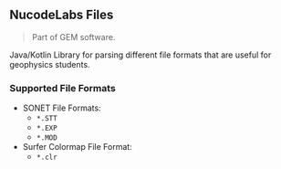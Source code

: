## NucodeLabs Files

> Part of GEM software.

Java/Kotlin Library for parsing different file formats that are useful for geophysics students.

### Supported File Formats

- SONET File Formats:
    - `*.STT`
    - `*.EXP`
    - `*.MOD`
- Surfer Colormap File Format:
    - `*.clr`